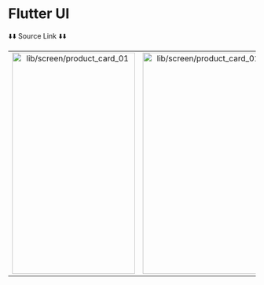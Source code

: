 # Flutter UI

⬇️⬇️ Source Link ⬇️⬇️



<div style="text-align: center">
    <table>
        <tr>
            <td style="text-align: center">
               <a href="https://github.com/mes71/flutter_ui/tree/master/lib/screen/product_card_01">
                    <img src="https://github.com/mes71/flutter_ui/assets/53784874/1e629a87-399c-4c64-8676-54402d7736b4" height="450" width="250" alt="lib/screen/product_card_01"/>
                </a>
            </td>            
            <td style="text-align: center">
               <a href="https://github.com/mes71/flutter_ui/tree/master/lib/screen/nike_product_card">
                    <img src="https://github.com/mes71/flutter_ui/assets/53784874/c306ff74-50aa-4851-b780-81e294133c1e" height="450" width="250" alt="lib/screen/product_card_01"/>
                </a>
            </td>  
            <td style="text-align: center">
               <a href="https://github.com/mes71/flutter_ui/tree/master/lib/screen/light_room">
                    <img src="https://github.com/mes71/flutter_ui/assets/53784874/84ffbdbc-73b1-441e-8327-9e9dfd995ed8" height="450" width="250" alt="lib/screen/light_room"/>
                </a>
            </td>
        </tr>
    </table>

</div>


